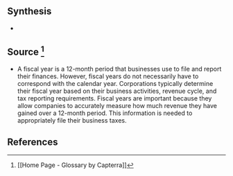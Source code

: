 ## Synthesis
- 
## Source [^1]
- A fiscal year is a 12-month period that businesses use to file and report their finances. However, fiscal years do not necessarily have to correspond with the calendar year. Corporations typically determine their fiscal year based on their business activities, revenue cycle, and tax reporting requirements. Fiscal years are important because they allow companies to accurately measure how much revenue they have gained over a 12-month period. This information is needed to appropriately file their business taxes.
## References

[^1]: [[Home Page - Glossary by Capterra]]